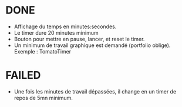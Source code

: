 # DONE

- Affichage du temps en minutes:secondes.
- Le timer dure 20 minutes minimum
- Bouton pour mettre en pause, lancer, et reset le timer.
- Un minimum de travail graphique est demandé (portfolio oblige). Exemple : TomatoTimer

# FAILED

- Une fois les minutes de travail dépassées, il change en un timer de repos de 5mn minimum.
